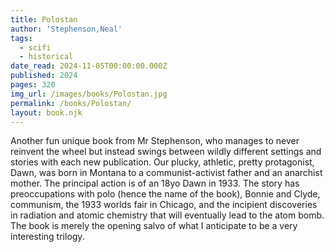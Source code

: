 ```yaml
---
title: Polostan
author: 'Stephenson,Neal'
tags:
  - scifi
  - historical
date_read: 2024-11-05T00:00:00.000Z
published: 2024
pages: 320
img_url: /images/books/Polostan.jpg
permalink: /books/Polostan/
layout: book.njk
---
```

Another fun unique book from Mr Stephenson, who manages to never reinvent the wheel but instead swings between wildly different settings and stories with each new publication. Our plucky, athletic, pretty protagonist, Dawn, was born in Montana to a communist-activist father and an anarchist mother. The principal action is of an 18yo Dawn in 1933. The story has preoccupations with polo (hence the name of the book), Bonnie and Clyde, communism, the 1933 worlds fair in Chicago, and the incipient discoveries in radiation and atomic chemistry that will eventually lead to the atom bomb. The book is merely the opening salvo of what I anticipate to be a very interesting trilogy.
